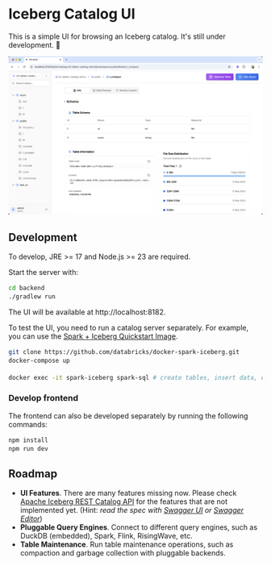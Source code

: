 Iceberg Catalog UI
===================

This is a simple UI for browsing an Iceberg catalog. It's still under development. 🚧

![Screenshot](./docs/screenshot.png)

## Development

To develop, JRE >= 17 and Node.js >= 23 are required.

Start the server with:

```bash
cd backend
./gradlew run
```

The UI will be available at http://localhost:8182.

To test the UI, you need to run a catalog server separately. For example, you can use the [Spark + Iceberg Quickstart Image](https://github.com/databricks/docker-spark-iceberg/).

```bash
git clone https://github.com/databricks/docker-spark-iceberg.git
docker-compose up

docker exec -it spark-iceberg spark-sql # create tables, insert data, etc.
```

### Develop frontend

The frontend can also be developed separately by running the following commands:
```bash
npm install
npm run dev
```

## Roadmap

- **UI Features**. There are many features missing now. Please check [Apache Iceberg REST Catalog API](https://raw.githubusercontent.com/apache/iceberg/refs/heads/main/open-api/rest-catalog-open-api.yaml) for the features that are not implemented yet. (Hint: *read the spec with [Swagger UI](https://petstore.swagger.io/) or [Swagger Editor](https://editor-next.swagger.io/)*)
- **Pluggable Query Engines**. Connect to different query engines, such as DuckDB (embedded), Spark, Flink, RisingWave, etc.
- **Table Maintenance**. Run table maintenance operations, such as compaction and garbage collection with pluggable backends.
